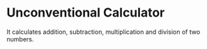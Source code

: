 # Unconventional Calculator
It calculates addition, subtraction, multiplication and division of two numbers.